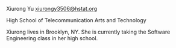 Xiurong Yu
xiurongy3506@hstat.org

High School of Telecommunication Arts and Technology

Xiurong lives in Brooklyn, NY. She is currently taking the Software Engineering class in her high school.